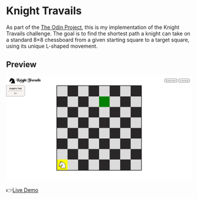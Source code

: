 # Knight Travails

As part of the [The Odin Project](https://www.theodinproject.com/lessons/javascript-knights-travails), this is my implementation of the Knight Travails challenge. The goal is to find the shortest path a knight can take on a standard 8×8 chessboard from a given starting square to a target square, using its unique L-shaped movement.

## Preview

![preview](/src/asset/preview.png)

👉[Live Demo](https://solid-000.github.io/project-knightTravails/)
